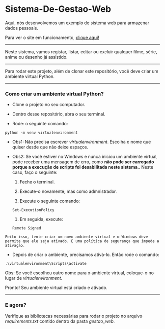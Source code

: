 # Sistema-De-Gestao-Web
Aqui, nós desenvolvemos um exemplo de sistema web para armazenar dados pessoais.

Para ver o site em funcionamento, [clique aqui!](https://sistema-de-gestao-web-production.up.railway.app/)

***

Neste sistema, vamos registar, listar, editar ou excluir qualquer filme, série, anime ou desenho já assistido.

***
Para rodar este projeto, além de clonar este repositório, você deve criar um ambiente virtual Python.

***

### Como criar um ambiente virtual Python?

* Clone o projeto no seu computador.

* Dentro desse repositório, abra o seu terminal.

* Rode: o seguinte comando:
```
python -m venv virtualenvironment
```
   * Obs1: Não precisa escrever _virtualenvironment_. Escolha o nome que quiser desde que não deixe espaços.

   * Obs2: Se você estiver no Windows e nunca iniciou um ambiente virtual, pode receber uma mensagem de erro, como **não pode ser carregado porque a execução de scripts foi desabilitada neste sistema.**. Neste caso, faço o seguinte:
      
      1. Feche o terminal.

      1. Execute-o novamente, mas como admnistrador.

      1. Execute o seguinte comando: 
      ```
      Set-ExecutionPolicy
      ```

      1. Em seguida, execute: 
      ```
      Remote Signed
      
      ```
    Feito isso, tente criar um novo ambiente virtual e o Windows deve permite que ele seja ativado. É uma política de segurança que impede a ativação.

* Depois de criar o ambiente, precisamos ativá-lo. Então rode o comando:

```
.\virtualenvironment\Scripts\activate
```
Obs: Se você escolheu outro nome para o ambiente virtual, coloque-o no lugar de _virtualenvironment_.

Pronto! Seu ambiente virtual está criado e ativado.

***

### E agora?

Verifique as bibliotecas necessárias para rodar o projeto no arquivo _requirements.txt_ contido dentro da pasta *gestao_web*.